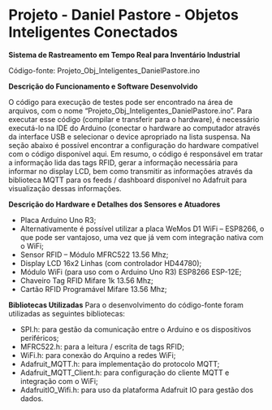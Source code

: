 # Projeto - Daniel Pastore - Objetos Inteligentes Conectados

**Sistema de Rastreamento em Tempo Real para Inventário Industrial**

Código-fonte: Projeto_Obj_Inteligentes_DanielPastore.ino

**Descrição do Funcionamento e Software Desenvolvido**

O código para execução de testes pode ser encontrado na área de arquivos, com o nome “Projeto_Obj_Inteligentes_DanielPastore.ino”. Para executar esse código (compilar e transferir para o hardware), é necessário executá-lo na IDE do Arduino (conectar o hardware ao computador através da interface USB e selecionar o device apropriado na lista suspensa.
Na seção abaixo é possível encontrar a configuração do hardware compatível com o código disponível aqui.
Em resumo, o código é responsável em tratar a informação lida das tags RFID, gerar a informação necessária para informar no display LCD, bem como transmitir as informações através da biblioteca MQTT para os feeds / dashboard disponível no Adafruit para visualização dessas informações.

**Descrição do Hardware e Detalhes dos Sensores e Atuadores**
- Placa Arduino Uno R3;
- Alternativamente é possível utilizar a placa WeMos D1 WiFi – ESP8266, o que pode ser vantajoso, uma vez que já vem com integração nativa com o WiFi; 
- Sensor RFID – Módulo MFRC522 13.56 Mhz;
- Display LCD 16x2 Linhas (com controlador HD44780);
- Módulo WiFi (para uso com o Arduino Uno R3) ESP8266 ESP-12E;
- Chaveiro Tag RFID Mifare 1k 13.56 Mhz;
- Cartão RFID Programável Mifare 13.56 Mhz;

**Bibliotecas Utilizadas**
Para o desenvolvimento do código-fonte foram utilizadas as seguintes bibliotecas:
- SPI.h: para gestão da comunicação entre o Arduino e os dispositivos periféricos;
- MFRC522.h: para a leitura / escrita de tags RFID;
- WiFi.h: para conexão do Arquino a redes WiFi;
- Adafruit_MQTT.h: para implementação do protocolo MQTT;
- Adafruit_MQTT_Client.h: para configuração do cliente MQTT e integração com o WiFi;
- AdafruitIO_Wifi.h: para uso da plataforma Adafruit IO para gestão dos dados.


